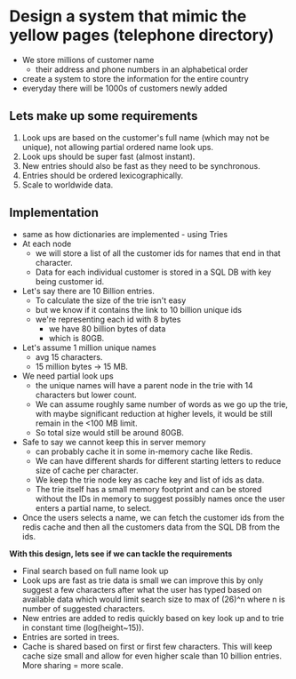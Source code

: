 # Design a system that mimic the yellow pages (telephone directory) 
- We store millions of customer name
    - their address and phone numbers in an alphabetical order
- create a system to store the information for the entire country 
- everyday there will be 1000s of customers newly added

## Lets make up some requirements
1. Look ups are based on the customer's full name (which may not be unique), not allowing partial ordered name look ups.
2. Look ups should be super fast (almost instant).
3. New entries should also be fast as they need to be synchronous.
4. Entries should be ordered lexicographically.
5. Scale to worldwide data.

## Implementation
- same as how dictionaries are implemented - using Tries
- At each node
    - we will store a list of all the customer ids for names that end in that character.
    - Data for each individual customer is stored in a SQL DB with key being customer id.
- Let's say there are 10 Billion entries. 
    - To calculate the size of the trie isn't easy 
    - but we know if it contains the link to 10 billion unique ids
    - we're representing each id with 8 bytes
        - we have 80 billion bytes of data
        - which is 80GB. 
- Let's assume 1 million unique names 
    - avg 15 characters. 
    - 15 million bytes -> 15 MB. 
- We need partial look ups
    - the unique names will have a parent node in the trie with 14 characters but lower count. 
    - We can assume roughly same number of words as we go up the trie, with maybe significant reduction at higher levels, it would be still remain in the <100 MB limit. 
    - So total size would still be around 80GB. 
- Safe to say we cannot keep this in server memory
    - can probably cache it in some in-memory cache like Redis. 
    - We can have different shards for different starting letters to reduce size of cache per character. 
    - We keep the trie node key as cache key and list of ids as data. 
    - The trie itself has a small memory footprint and can be stored without the IDs in memory to suggest possibly names once the user enters a partial name, to select.
- Once the users selects a name, we can fetch the customer ids from the redis cache and then all the customers data from the SQL DB from the ids.

**With this design, lets see if we can tackle the requirements**
- Final search based on full name look up
- Look ups are fast as trie data is small we can improve this by only suggest a few characters after what the user has typed based on available data which would limit search size to max of (26)^n where n is number of suggested characters.
- New entries are added to redis quickly based on key look up and to trie in constant time (log(height~15)).
- Entries are sorted in trees.
- Cache is shared based on first or first few characters. This will keep cache size small and allow for even higher scale than 10 billion entries. More sharing = more scale.
